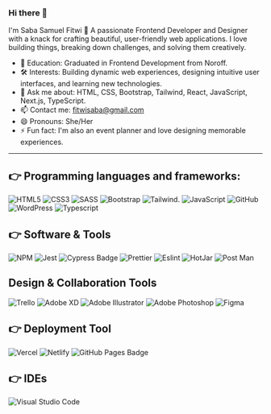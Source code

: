 ### Hi there 👋

I'm Saba Samuel Fitwi 🤩
A passionate Frontend Developer and Designer with a knack for crafting beautiful, user-friendly web applications. I love building things, breaking down challenges, and solving them creatively.

- 🔭 Education: Graduated in Frontend Development from Noroff.
- 🛠️ Interests: Building dynamic web experiences, designing intuitive user interfaces, and learning new technologies.
- 💬 Ask me about: HTML, CSS, Bootstrap, Tailwind, React, JavaScript, Next.js, TypeScript.
- 📫 Contact me: fitwisaba@gmail.com
- 😄 Pronouns: She/Her
- ⚡ Fun fact: I'm also an event planner and love designing memorable experiences.

---
## 👉 Programming languages and frameworks:

![HTML5](https://img.shields.io/badge/html5-%23E34F26.svg?style=for-the-badge&logo=html5&logoColor=white)
![CSS3](https://img.shields.io/badge/css3-%231572B6.svg?style=for-the-badge&logo=css3&logoColor=white)
![SASS](https://img.shields.io/badge/Sass-CC6699?style=for-the-badge&logo=sass&logoColor=white)
![Bootstrap](https://img.shields.io/badge/Bootstrap-563D7C?style=for-the-badge&logo=bootstrap&logoColor=white)
![Tailwind](https://img.shields.io/badge/Tailwind_CSS-38B2AC?style=for-the-badge&logo=tailwind-css&logoColor=white).
![JavaScript](https://img.shields.io/badge/javascript-%23323330.svg?style=for-the-badge&logo=javascript&logoColor=%23F7DF1E)
![GitHub](https://img.shields.io/badge/GitHub-100000?style=for-the-badge&logo=github&logoColor=white)
![WordPress](https://img.shields.io/badge/Wordpress-21759B?style=for-the-badge&logo=wordpress&logoColor=white)
![Typescript](https://img.shields.io/badge/TypeScript-007ACC?style=for-the-badge&logo=typescript&logoColor=white)



## 👉 Software & Tools

![NPM](https://img.shields.io/badge/npm-CB3837?style=for-the-badge&logo=npm&logoColor=white)
![Jest](https://img.shields.io/badge/Jest-323330?style=for-the-badge&logo=Jest&logoColor=white)
![Cypress Badge](https://img.shields.io/badge/Cypress-17202C?logo=cypress&logoColor=fff&style=for-the-badge)
![Prettier](https://img.shields.io/badge/prettier-1A2C34?style=for-the-badge&logo=prettier&logoColor=F7BA3E)
![Eslint](https://img.shields.io/badge/eslint-3A33D1?style=for-the-badge&logo=eslint&logoColor=white)
![HotJar](https://img.shields.io/badge/hotjar-FD3A5C?style=for-the-badge&logo=hotjar&logoColor=white)
![Post Man](https://img.shields.io/badge/Postman-FF6C37?style=for-the-badge&logo=Postman&logoColor=white)

## Design & Collaboration Tools
![Trello](https://img.shields.io/badge/Trello-blue?style=for-the-badge&logo=trello&logoColor=white)
![Adobe XD](https://img.shields.io/badge/Adobe%20XD-470137?style=for-the-badge&logo=Adobe%20XD&logoColor=#FF61F6)
![Adobe Illustrator](https://img.shields.io/badge/adobe%20illustrator-%23FF9A00.svg?style=for-the-badge&logo=adobe%20illustrator&logoColor=white)
![Adobe Photoshop](https://img.shields.io/badge/adobe%20photoshop-%2331A8FF.svg?style=for-the-badge&logo=adobe%20photoshop&logoColor=white)
![Figma](https://img.shields.io/badge/Figma-red?style=for-the-badge&logo=figma&logoColor=white)


## 👉 Deployment Tool
![Vercel](https://img.shields.io/badge/Vercel-red?style=for-the-badge&logo=vercel&logoColor=white)
![Netlify](https://img.shields.io/badge/Netlify-00C7B7?style=for-the-badge&logo=netlify&logoColor=white)
![GitHub Pages Badge](https://img.shields.io/badge/GitHub%20Pages-222?logo=githubpages&logoColor=fff&style=for-the-badge)

## 👉 IDEs
![Visual Studio Code](https://img.shields.io/badge/Visual_Studio_Code-0078D4?style=for-the-badge&logo=visual%20studio%20code&logoColor=white)


